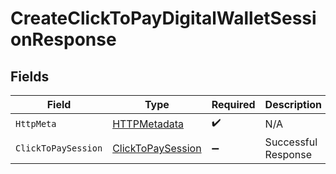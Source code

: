 # CreateClickToPayDigitalWalletSessionResponse


## Fields

| Field                                                             | Type                                                              | Required                                                          | Description                                                       |
| ----------------------------------------------------------------- | ----------------------------------------------------------------- | ----------------------------------------------------------------- | ----------------------------------------------------------------- |
| `HttpMeta`                                                        | [HTTPMetadata](../../Models/Components/HTTPMetadata.md)           | :heavy_check_mark:                                                | N/A                                                               |
| `ClickToPaySession`                                               | [ClickToPaySession](../../Models/Components/ClickToPaySession.md) | :heavy_minus_sign:                                                | Successful Response                                               |